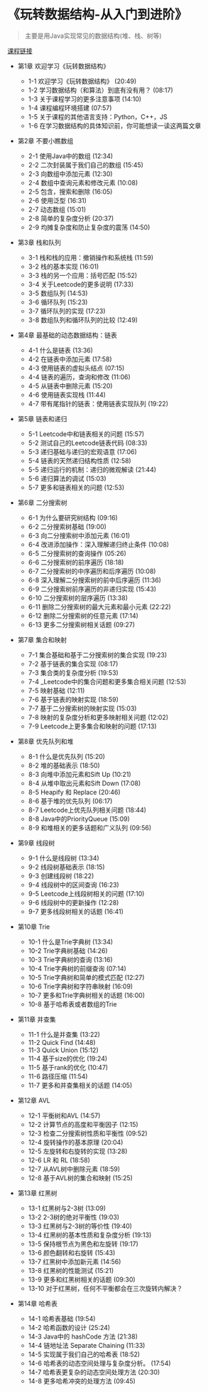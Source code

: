 # 《玩转数据结构-从入门到进阶》

> 主要是用Java实现常见的数据结构(堆、栈、树等)

[课程链接](https://coding.imooc.com/learn/list/207.html)

+ 第1章 欢迎学习《玩转数据结构》
  + 1-1 欢迎学习《玩转数据结构》  (20:49)
  + 1-2 学习数据结构（和算法）到底有没有用？  (08:17)
  + 1-3 关于课程学习的更多注意事项  (14:10)
  + 1-4 课程编程环境搭建  (07:57)
  + 1-5 关于课程的其他语言支持：Python，C++，JS
  + 1-6 在学习数据结构的具体知识前，你可能想读一读这两篇文章

+ 第2章 不要小瞧数组
  + 2-1 使用Java中的数组  (12:34)
  + 2-2 二次封装属于我们自己的数组  (15:45)
  + 2-3 向数组中添加元素  (12:30)
  + 2-4 数组中查询元素和修改元素  (10:08)
  + 2-5 包含，搜索和删除  (16:05)
  + 2-6 使用泛型  (16:31)
  + 2-7 动态数组  (15:01)
  + 2-8 简单的复杂度分析  (20:37)
  + 2-9 均摊复杂度和防止复杂度的震荡  (14:50)

+ 第3章 栈和队列
  + 3-1 栈和栈的应用：撤销操作和系统栈  (11:59)
  + 3-2 栈的基本实现  (16:01)
  + 3-3 栈的另一个应用：括号匹配  (15:52)
  + 3-4 关于Leetcode的更多说明  (17:33)
  + 3-5 数组队列  (14:53)
  + 3-6 循环队列  (15:23)
  + 3-7 循环队列的实现  (17:23)
  + 3-8 数组队列和循环队列的比较  (12:49)

+ 第4章 最基础的动态数据结构：链表
  + 4-1 什么是链表  (13:36)
  + 4-2 在链表中添加元素  (17:58)
  + 4-3 使用链表的虚拟头结点  (07:15)
  + 4-4 链表的遍历，查询和修改  (11:06)
  + 4-5 从链表中删除元素  (15:20)
  + 4-6 使用链表实现栈  (11:44)
  + 4-7 带有尾指针的链表：使用链表实现队列  (19:22)

+ 第5章 链表和递归
  + 5-1 Leetcode中和链表相关的问题  (15:57)
  + 5-2 测试自己的Leetcode链表代码  (08:33)
  + 5-3 递归基础与递归的宏观语意  (17:06)
  + 5-4 链表的天然递归结构性质  (12:58)
  + 5-5 递归运行的机制：递归的微观解读  (21:44)
  + 5-6 递归算法的调试  (15:03)
  + 5-7 更多和链表相关的问题  (12:53)

+ 第6章 二分搜索树
  + 6-1 为什么要研究树结构  (09:16)
  + 6-2 二分搜索树基础  (19:00)
  + 6-3 向二分搜索树中添加元素  (16:01)
  + 6-4 改进添加操作：深入理解递归终止条件  (10:08)
  + 6-5 二分搜索树的查询操作  (05:26)
  + 6-6 二分搜索树的前序遍历  (18:18)
  + 6-7 二分搜索树的中序遍历和后序遍历  (10:08)
  + 6-8 深入理解二分搜索树的前中后序遍历  (11:36)
  + 6-9 二分搜索树前序遍历的非递归实现  (15:43)
  + 6-10 二分搜索树的层序遍历  (13:38)
  + 6-11 删除二分搜索树的最大元素和最小元素  (22:22)
  + 6-12 删除二分搜索树的任意元素  (17:14)
  + 6-13 更多二分搜索树相关话题  (09:27)

+ 第7章 集合和映射
  + 7-1 集合基础和基于二分搜索树的集合实现  (19:23)
  + 7-2 基于链表的集合实现  (08:17)
  + 7-3 集合类的复杂度分析  (19:53)
  + 7-4 _Leetcode中的集合问题和更多集合相关问题  (12:53)
  + 7-5 映射基础  (12:11)
  + 7-6 基于链表的映射实现  (18:59)
  + 7-7 基于二分搜索树的映射实现  (15:03)
  + 7-8 映射的复杂度分析和更多映射相关问题  (12:02)
  + 7-9 Leetcode上更多集合和映射的问题  (17:13)

+ 第8章 优先队列和堆
  + 8-1 什么是优先队列  (15:20)
  + 8-2 堆的基础表示  (18:50)
  + 8-3 向堆中添加元素和Sift Up  (10:21)
  + 8-4 从堆中取出元素和Sift Down  (17:08)
  + 8-5 Heapify 和 Replace  (20:46)
  + 8-6 基于堆的优先队列  (06:17)
  + 8-7 Leetcode上优先队列相关问题  (18:44)
  + 8-8 Java中的PriorityQueue  (15:09)
  + 8-9 和堆相关的更多话题和广义队列  (09:56)

+ 第9章 线段树
  + 9-1 什么是线段树  (13:34)
  + 9-2 线段树基础表示  (18:15)
  + 9-3 创建线段树  (18:22)
  + 9-4 线段树中的区间查询  (16:23)
  + 9-5 Leetcode上线段树相关的问题  (17:10)
  + 9-6 线段树中的更新操作  (12:28)
  + 9-7 更多线段树相关的话题  (16:41)

+ 第10章 Trie
  + 10-1 什么是Trie字典树  (13:34)
  + 10-2 Trie字典树基础  (14:26)
  + 10-3 Trie字典树的查询  (13:16)
  + 10-4 Trie字典树的前缀查询  (07:14)
  + 10-5 Trie字典树和简单的模式匹配  (12:27)
  + 10-6 Trie字典树和字符串映射  (16:09)
  + 10-7 更多和Trie字典树相关的话题  (16:00)
  + 10-8 基于哈希表或者数组的Trie

+ 第11章 并查集
  + 11-1 什么是并查集  (13:22)
  + 11-2 Quick Find  (14:48)
  + 11-3 Quick Union  (15:12)
  + 11-4 基于size的优化  (19:24)
  + 11-5 基于rank的优化  (10:47)
  + 11-6 路径压缩  (11:54)
  + 11-7 更多和并查集相关的话题  (14:05)

+ 第12章 AVL
  + 12-1 平衡树和AVL  (14:57)
  + 12-2 计算节点的高度和平衡因子  (12:15)
  + 12-3 检查二分搜索树性质和平衡性  (09:52)
  + 12-4 旋转操作的基本原理  (20:04)
  + 12-5 左旋转和右旋转的实现  (13:28)
  + 12-6 LR 和 RL  (18:58)
  + 12-7 从AVL树中删除元素  (18:59)
  + 12-8 基于AVL树的集合和映射  (15:25)

+ 第13章 红黑树
  + 13-1 红黑树与2-3树  (13:09)
  + 13-2 2-3树的绝对平衡性  (19:03)
  + 13-3 红黑树与2-3树的等价性  (19:40)
  + 13-4 红黑树的基本性质和复杂度分析  (19:13)
  + 13-5 保持根节点为黑色和左旋转  (19:17)
  + 13-6 颜色翻转和右旋转  (15:43)
  + 13-7 红黑树中添加新元素  (14:56)
  + 13-8 红黑树的性能测试  (15:21)
  + 13-9 更多和红黑树相关的话题  (09:30)
  + 13-10 对于红黑树，任何不平衡都会在三次旋转内解决？

+ 第14章 哈希表
  + 14-1 哈希表基础  (19:54)
  + 14-2 哈希函数的设计  (25:24)
  + 14-3 Java中的 hashCode 方法  (21:38)
  + 14-4 链地址法 Separate Chaining  (11:33)
  + 14-5 实现属于我们自己的哈希表  (18:52)
  + 14-6 哈希表的动态空间处理与复杂度分析。  (17:54)
  + 14-7 哈希表更复杂的动态空间处理方法  (20:30)
  + 14-8 更多哈希冲突的处理方法  (09:45)
